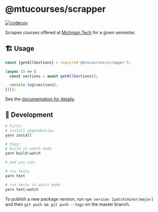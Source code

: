 # @mtucourses/scrapper

[![codecov](https://codecov.io/gh/Michigan-Tech-Courses/scrapper/branch/master/graph/badge.svg?token=E7AG8R5XN0)](https://codecov.io/gh/Michigan-Tech-Courses/scrapper)

Scrapes courses offered at [Michigan Tech](https://www.mtu.edu/) for a given semester.

## 🏗 Usage

```js
const {getAllSections} = require('@mtucourses/scrapper');

(async () => {
  const sections = await getAllSections();

  console.log(sections);
})();
```

See the [documentation for details](docs/modules/index.md).

## 🧰  Development

```bash
# First:
# install dependencies
yarn install

# then:
# build in watch mode
yarn build:watch

# and you can:

# run tests
yarn test

# run tests in watch mode
yarn test:watch
```

To publish a new package version, run `npm version [patch|minor|major]` and then `git push && git push --tags` on the master branch.
